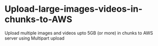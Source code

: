 # Upload-large-images-videos-in-chunks-to-AWS
Upload multiple images and videos upto 5GB (or more) in chunks to AWS server using Multipart upload
